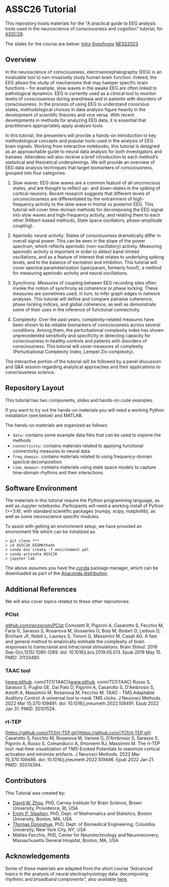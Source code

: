 # ASSC26 Tutorial

This repository hosts materials for the "A practical guide to EEG analysis tools used in the neuroscience of consciousness and cognition" tutorial, for [ASSC26](https://theassc.org/assc-26/#tutorials).

The slides for the course are below:
[Intro](https://docs.google.com/presentation/d/1X7yLfVzOVmVLF_CH6Phm_tp9EJp2D_Q4st-tBgOjoY8/edit?usp=sharing)
[Synchrony](https://docs.google.com/presentation/d/1NUFq5qjLdXKk3nqVy6pAoQ2IAdzKaC3PZqalbEzcrqg/edit?usp=sharing)
[NESS2023](https://docs.google.com/presentation/d/1WpJl8nP0swUqbdUwYPvmXec1HPUf0hXI2juuXgZ0AU0/edit?usp=sharing)

## Overview

In the neuroscience of consciousness, electroencephalography (EEG) is an invaluable tool to non-invasively study human brain function. Indeed, the EEG allows the study of mechanisms that may hamper specific brain functions – for example, slow waves in the awake EEG are often linked to pathological dynamics. EEG is currently used as a clinical tool to monitor levels of consciousness during anesthesia and in patients with disorders of consciousness. In the process of using EEG to understand conscious states, methodological choices in data analysis figure heavily in the development of scientific theories and vice versa. With recent developments in methods for analyzing EEG data, it is essential that practitioners appropriately apply analysis tools.

In this tutorial, the presenters will provide a hands-on introduction to key methodological concepts and popular tools used in the analysis of EEG brain signals. Working from interactive notebooks, this tutorial is designed as an approachable guide to neural data analysis for both investigators and trainees. Attendees will also receive a brief introduction to each method’s statistical and theoretical underpinnings. We will provide an overview of EEG data analysis techniques that target biomarkers of consciousness, grouped into four categories:

1. Slow waves: EEG slow waves are a common feature of all unconscious states, and are thought to reflect up- and down-states in the spiking of cortical neurons. Recent research suggests that different levels of unconsciousness are differentiated by the entrainment of high-frequency activity to the slow wave in frontal vs posterior EEG. This tutorial will cover time-domain methods for decomposing the EEG signal into slow waves and high-frequency activity, and relating them to each other (Hilbert-based methods, State space oscillators, phase-amplitude coupling).

2. Aperiodic neural activity: States of consciousness dramatically differ in overall signal power. This can be seen in the slope of the power spectrum, which reflects aperiodic (non-oscillatory) activity. Measuring aperiodic activity is important in order to detect band-limited oscillations, and as a feature of interest that relates to underlying spiking levels, and to the balance of excitation and inhibition. This tutorial will cover spectral parameterization (specparam, formerly fooof), a method for measuring aperiodic activity and neural oscillations.

3. Synchrony: Measures of coupling between EEG recording sites often invoke the notion of synchrony as coherence or phase locking. These measures are sometimes used, in turn, to infer graph edges in network analyses. This tutorial will define and compare pairwise coherence, phase locking indices, and global coherence, as well as demonstrate some of their uses in the inference of functional connectivity.

4. Complexity: Over the past years, complexity-related measures have been shown to be reliable biomarkers of consciousness across several conditions. Among them, the perturbational complexity index has shown unprecedented sensitivity and specificity in detecting capacity for consciousness in healthy controls and patients with disorders of consciousness. This tutorial will cover measures of complexity (Perturbational Complexity Index, Lempel-Ziv complexity).

The interactive portion of the tutorial will be followed by a panel discussion and Q&A session regarding analytical approaches and their applications to consciousness science.

## Repository Layout

This tutorial has two components, slides and hands-on code examples.

If you want to try out the hands-on materials you will need a working Python installation (see below) and MATLAB.

The hands-on materials are organized as follows:

- `data:` contains some example data files that can be used to explore the methods
- `connectivity:` contains materials related to applying functional connectivity measures to neural data
- `freq_domain:` contains materials related to using frequency-domain spectral decomposition
- `time_domain:` contains materials using state space models to capture time-domain rhythms and their interactions.

## Software Environment

The materials in this tutorial require the Python programming language, as well as Jupyter notebooks. Participants will need a working install of Python (>=3.6), with standard scientific packages (numpy, scipy, matplotlib), as well as some neuroscience specific modules.

To assist with getting an environment setup, we have provided an environment file which can be initialized as:

    > git clone ***
    > cd ASSC26_EEGMethods
    > conda env create -f environment.yml
    > conda activate ASSC26
    > jupyter lab

The above assumes you have the [conda](https://docs.conda.io/en/latest/) package manager, which can be downloaded as part of the [Anaconda distribution](https://www.anaconda.com/download).

## Additional References

We will also cover topics related to these other repositories:

### PCIst
[github.com/renzocom/PCIst](github.com/renzocom/PCIst)
Comolatti R, Pigorini A, Casarotto S, Fecchio M, Faria G, Sarasso S, Rosanova M, Gosseries O, Boly M, Bodart O, Ledoux D, Brichant JF, Nobili L, Laureys S, Tononi G, Massimini M, Casali AG. A fast and general method to empirically estimate the complexity of brain responses to transcranial and intracranial stimulations. Brain Stimul. 2019 Sep-Oct;12(5):1280-1289. doi: 10.1016/j.brs.2019.05.013. Epub 2019 May 15. PMID: 31133480.

### TAAC tool
[www.github. com/iTCf/TAAC](www.github. com/iTCf/TAAC)
Russo S, Sarasso S, Puglisi GE, Dal Palù D, Pigorini A, Casarotto S, D'Ambrosio S, Astolfi A, Massimini M, Rosanova M, Fecchio M. TAAC - TMS Adaptable Auditory Control: A universal tool to mask TMS clicks. J Neurosci Methods. 2022 Mar 15;370:109491. doi: 10.1016/j.jneumeth.2022.109491. Epub 2022 Jan 31. PMID: 35101524.

### rt-TEP
[https://github.com/iTCf/rt-TEP.git](https://github.com/iTCf/rt-TEP.git)
Casarotto S, Fecchio M, Rosanova M, Varone G, D'Ambrosio S, Sarasso S, Pigorini A, Russo S, Comanducci A, Ilmoniemi RJ, Massimini M. The rt-TEP tool: real-time visualization of TMS-Evoked Potentials to maximize cortical activation and minimize artifacts. J Neurosci Methods. 2022 Mar 15;370:109486. doi: 10.1016/j.jneumeth.2022.109486. Epub 2022 Jan 21. PMID: 35074394.

## Contributors

This Tutorial was created by:
- [David W. Zhou](https://scholar.google.com/citations?user=aiiwYt0AAAAJ&hl=en), PhD, Carney Institute for Brain Science, Brown University, Providence, RI, USA
- [Emily P. Stephen](http://emilystephen.com/), PhD, Dept. of Mathematics and Statistics, Boston University, Boston, MA, USA
- [Thomas Donoghue](https://tomdonoghue.github.io/), PhD, Dept. of Biomedical Engineering, Columbia University, New York City, NY, USA
- Matteo Fecchio, PhD, Center for Neurotechnology and Neurorecovery, Massachusetts General Hospital, Boston, MA, USA

## Acknowledgements

Some of these materials are adapted from the short course "Advanced topics in the analysis of neural electrophysiology data: decomposing rhythmic and broadband components", also available
[here](https://github.com/TomDonoghue/NESSTutorial2023).
